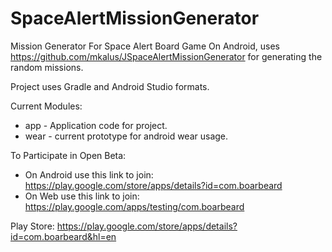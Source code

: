 SpaceAlertMissionGenerator
==========================

Mission Generator For Space Alert Board Game On Android, uses https://github.com/mkalus/JSpaceAlertMissionGenerator for generating the random missions.

Project uses Gradle and Android Studio formats.

Current Modules:
  * app - Application code for project.
  * wear - current prototype for android wear usage.

To Participate in Open Beta:
 - On Android use this link to join: https://play.google.com/store/apps/details?id=com.boarbeard
 - On Web use this link to join: https://play.google.com/apps/testing/com.boarbeard

Play Store:
https://play.google.com/store/apps/details?id=com.boarbeard&hl=en
